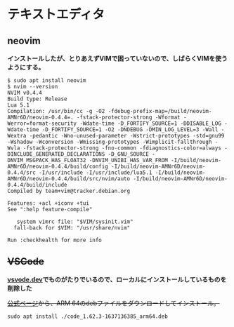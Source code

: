 # テキストエディタ

## neovim

**インストールしたが、とりあえずVIMで困っていないので、しばらくVIMを使うようにする。**

```shell
$ sudo apt install neovim
$ nvim --version
NVIM v0.4.4
Build type: Release
Lua 5.1
Compilation: /usr/bin/cc -g -O2 -fdebug-prefix-map=/build/neovim-AMNr6D/neovim-0.4.4=. -fstack-protector-strong -Wformat -Werror=format-security -Wdate-time -D_FORTIFY_SOURCE=1 -DDISABLE_LOG -Wdate-time -D_FORTIFY_SOURCE=1 -O2 -DNDEBUG -DMIN_LOG_LEVEL=3 -Wall -Wextra -pedantic -Wno-unused-parameter -Wstrict-prototypes -std=gnu99 -Wshadow -Wconversion -Wmissing-prototypes -Wimplicit-fallthrough -Wvla -fstack-protector-strong -fno-common -fdiagnostics-color=always -DINCLUDE_GENERATED_DECLARATIONS -D_GNU_SOURCE -DNVIM_MSGPACK_HAS_FLOAT32 -DNVIM_UNIBI_HAS_VAR_FROM -I/build/neovim-AMNr6D/neovim-0.4.4/build/config -I/build/neovim-AMNr6D/neovim-0.4.4/src -I/usr/include -I/usr/include/lua5.1 -I/build/neovim-AMNr6D/neovim-0.4.4/build/src/nvim/auto -I/build/neovim-AMNr6D/neovim-0.4.4/build/include
Compiled by team+vim@tracker.debian.org

Features: +acl +iconv +tui
See ":help feature-compile"

   system vimrc file: "$VIM/sysinit.vim"
  fall-back for $VIM: "/usr/share/nvim"

Run :checkhealth for more info
```

## ~~VSCode~~

**[vsvode.dev](https://vscode.dev/)でものがたりでいるので、ローカルにインストールしているものを削除した**

~~[公式ページ](https://code.visualstudio.com/download#)から、ARM 64のdebファイルをダウンロードしてインストール。~~

```shell
sudo apt install ./code_1.62.3-1637136385_arm64.deb
```
